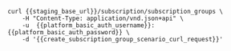     curl {{staging_base_url}}/subscription/subscription_groups \
        -H "Content-Type: application/vnd.json+api" \
        -u  {{platform_basic_auth_username}}:{{platform_basic_auth_password}} \
        -d '{{create_subscription_group_scenario_curl_request}}'
